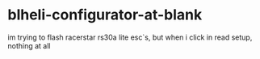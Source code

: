 # blheli-configurator-at-blank
im trying to flash racerstar rs30a lite esc`s, but when i click in read setup, nothing at all
